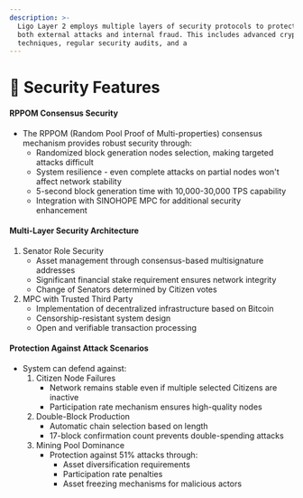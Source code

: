 ```yaml
---
description: >-
  Ligo Layer 2 employs multiple layers of security protocols to protect against
  both external attacks and internal fraud. This includes advanced cryptographic
  techniques, regular security audits, and a
---
```


# 🔐 Security Features

#### RPPOM Consensus Security

* The RPPOM (Random Pool Proof of Multi-properties) consensus mechanism provides robust security through:
  * Randomized block generation nodes selection, making targeted attacks difficult
  * System resilience - even complete attacks on partial nodes won't affect network stability
  * 5-second block generation time with 10,000-30,000 TPS capability
  * Integration with SINOHOPE MPC for additional security enhancement

#### Multi-Layer Security Architecture

1. Senator Role Security
   * Asset management through consensus-based multisignature addresses
   * Significant financial stake requirement ensures network integrity
   * Change of Senators determined by Citizen votes
2. MPC with Trusted Third Party
   * Implementation of decentralized infrastructure based on Bitcoin
   * Censorship-resistant system design
   * Open and verifiable transaction processing

#### Protection Against Attack Scenarios

* System can defend against:
  1. Citizen Node Failures
     * Network remains stable even if multiple selected Citizens are inactive
     * Participation rate mechanism ensures high-quality nodes
  2. Double-Block Production
     * Automatic chain selection based on length
     * 17-block confirmation count prevents double-spending attacks
  3. Mining Pool Dominance
     * Protection against 51% attacks through:
       * Asset diversification requirements
       * Participation rate penalties
       * Asset freezing mechanisms for malicious actors

